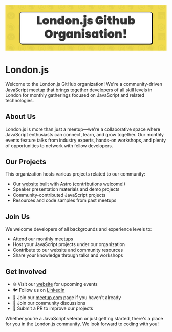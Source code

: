 <p align="center">
  <img title="London.js Monthly Meetup | #London.js" src="https://raw.githubusercontent.com/londonjs/.github/refs/heads/main/images/londonjsbanner.jpg" alt="London.js Banner"/>
</p>


# London.js

Welcome to the London.js GitHub organization! We're a community-driven JavaScript meetup that brings together developers of all skill levels in London for monthly gatherings focused on JavaScript and related technologies.

## About Us

London.js is more than just a meetup—we're a collaborative space where JavaScript enthusiasts can connect, learn, and grow together. Our monthly events feature talks from industry experts, hands-on workshops, and plenty of opportunities to network with fellow developers.

## Our Projects

This organization hosts various projects related to our community:

- Our [website](https://london.js.org) built with Astro (contributions welcome!)
- Speaker presentation materials and demo projects
- Community-contributed JavaScript projects
- Resources and code samples from past meetups

## Join Us

We welcome developers of all backgrounds and experience levels to:

- Attend our monthly meetups
- Host your JavaScript projects under our organization
- Contribute to our website and community resources
- Share your knowledge through talks and workshops

## Get Involved

- 🌐 Visit our [website](https://london.js.org) for upcoming events
- 🐦 Follow us on [LinkedIn](https://www.linkedin.com/company/london-js/)
- 📍  Join our [meetup.com](https://www.meetup.com/london-js) page if you haven't already
- 💬 Join our community discussions
- 📝 Submit a PR to improve our projects

Whether you're a JavaScript veteran or just getting started, there's a place for you in the London.js community. We look forward to coding with you!
